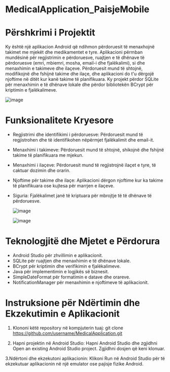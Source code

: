 # MedicalApplication_PaisjeMobile

# Përshkrimi i Projektit
Ky është një aplikacion Android që ndihmon përdoruesit të menaxhojnë takimet me mjekët dhe medikamentet e tyre. Aplikacioni përmban mundësinë për regjistrimin e përdoruesve, ruajtjen e të dhënave të përdoruesve (emri, mbiemri, mosha, email-i dhe fjalëkalimi), si dhe menaxhimin e takimeve dhe ilaçeve. Përdoruesit mund të shtojnë, modifikojnë dhe fshijnë takime dhe ilaçe, dhe aplikacioni do t'u dërgojë njoftime në ditët kur kanë takime të planifikuara.
Ky projekt përdor SQLite për menaxhimin e të dhënave lokale dhe përdor bibliotekën BCrypt për kriptimin e fjalëkalimeve.

![image](https://github.com/user-attachments/assets/ae47679b-21bb-41bf-877a-2f7fcb4deb4e)

# Funksionalitete Kryesore
- Regjistrimi dhe identifikimi i përdoruesve: Përdoruesit mund të regjistrohen dhe të identifikohen nëpërmjet fjalëkalimit dhe email-it.
- Menaxhimi i takimeve: Përdoruesit mund të shtojnë, shikojnë dhe fshijnë takime të planifikuara me mjekun.
- Menaxhimi i ilaçeve: Përdoruesit mund të regjistrojnë ilaçet e tyre, të caktuar dozimin dhe orarin.
- Njoftime për takime dhe ilaçe: Aplikacioni dërgon njoftime kur ka takime të planifikuara ose kujtesa për marrjen e ilaçeve.
- Siguria: Fjalëkalimet janë të kriptuara për mbrojtje të të dhënave të përdoruesve.
  
  ![image](https://github.com/user-attachments/assets/19dc1b30-709d-4e44-a8d4-1d658557032f)

  ![image](https://github.com/user-attachments/assets/960c31ab-3e19-4a04-8dda-7e552c8ccb1b)



# Teknologjitë dhe Mjetet e Përdorura
- Android Studio për zhvillimin e aplikacionit.
- SQLite për ruajtjen dhe menaxhimin e të dhënave lokale.
- BCrypt për kriptimin dhe verifikimin e fjalëkalimeve.
- Java për implementimin e logjikës së biznesit.
- SimpleDateFormat për formatimin e datave dhe orareve.
- NotificationManager për menaxhimin e njoftimeve të aplikacionit.

# Instruksione për Ndërtimin dhe Ekzekutimin e Aplikacionit
1. Klononi këtë repository në kompjuterin tuaj:
git clone https://github.com/username/MedicalApplication.git

2. Hapni projektin në Android Studio:
   Hapni Android Studio dhe zgjidhni Open an existing Android Studio project.
   Zgjidhni dosjen që keni klonuar.
   
3.Ndërtoni dhe ekzekutoni aplikacionin:
   Klikoni Run në Android Studio për të ekzekutuar aplikacionin në një emulator ose pajisje fizike Android.
